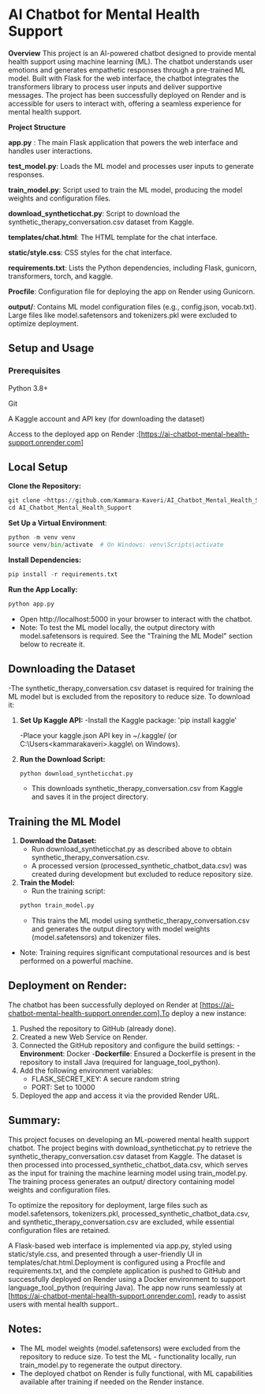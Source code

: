 # AI Chatbot for Mental Health Support
**Overview**
This project is an AI-powered chatbot designed to provide mental health support using machine learning (ML). The chatbot understands user emotions and generates empathetic responses through a pre-trained ML model. Built with Flask for the web interface, the chatbot integrates the transformers library to process user inputs and deliver supportive messages. The project has been successfully deployed on Render and is accessible for users to interact with, offering a seamless experience for mental health support.

**Project Structure**

**app.py** : The main Flask application that powers the web interface and handles user interactions.

**test_model.py**: Loads the ML model and processes user inputs to generate responses.

**train_model.py**: Script used to train the ML model, producing the model weights and configuration files.

**download_syntheticchat.py**: Script to download the synthetic_therapy_conversation.csv dataset from Kaggle.

**templates/chat.html**: The HTML template for the chat interface.

**static/style.css**: CSS styles for the chat interface.

**requirements.txt**: Lists the Python dependencies, including Flask, gunicorn, transformers, torch, and kaggle.

**Procfile**: Configuration file for deploying the app on Render using Gunicorn.

**output/**: Contains ML model configuration files (e.g., config.json, vocab.txt). Large files like model.safetensors and tokenizers.pkl were excluded to optimize deployment.

## Setup and Usage
### Prerequisites

Python 3.8+

Git

A Kaggle account and API key (for downloading the dataset)

Access to the deployed app on Render :[https://ai-chatbot-mental-health-support.onrender.com]

## Local Setup

**Clone the Repository:**
```python
git clone <https://github.com/Kammara-Kaveri/AI_Chatbot_Mental_Health_Support_Project.git>
cd AI_Chatbot_Mental_Health_Support
```

**Set Up a Virtual Environment**:
```python
python -m venv venv
source venv/bin/activate  # On Windows: venv\Scripts\activate
```

**Install Dependencies:**
```python
pip install -r requirements.txt
```

**Run the App Locally:**
```python
python app.py
```

- Open http://localhost:5000 in your browser to interact with the chatbot.
- Note: To test the ML model locally, the output directory with model.safetensors is required. See the "Training the ML Model" section below to recreate it.

## Downloading the Dataset
-The synthetic_therapy_conversation.csv dataset is required for training the ML model but is excluded from the repository to reduce size. To download it:
1. **Set Up Kaggle API:**
    -Install the Kaggle package: 'pip install kaggle'

    -Place your kaggle.json API key in ~/.kaggle/ (or C:\Users\<kammarakaveri>\.kaggle\ on Windows).
2. **Run the Download Script:**
    ```python
    python download_syntheticchat.py
    ```
    - This downloads synthetic_therapy_conversation.csv from Kaggle and saves it in the project directory.


## Training the ML Model
1. **Download the Dataset:**
    - Run download_syntheticchat.py as described above to obtain synthetic_therapy_conversation.csv.
    - A processed version (processed_synthetic_chatbot_data.csv) was created during development but excluded to reduce repository size.
2. **Train the Model:**
    - Run the training script:
    ```python
    python train_model.py
    ```
    - This trains the ML model using synthetic_therapy_conversation.csv and generates the output directory with model weights (model.safetensors) and tokenizer files.
- Note: Training requires significant computational resources and is best performed on a powerful machine.


## Deployment on Render:
The chatbot has been successfully deployed on Render at [https://ai-chatbot-mental-health-support.onrender.com].To deploy a new instance:
1. Pushed the repository to GitHub (already done).
2. Created a new Web Service on Render.
3. Connected the GitHub repository and configure the build settings:
   -**Environment**: Docker
   -**Dockerfile**: Ensured a Dockerfile is present in the repository to install Java (required for language_tool_python).
4. Add the following environment variables:
   - FLASK_SECRET_KEY: A secure random string 
   - PORT: Set to 10000
5. Deployed the app and access it via the provided Render URL.

## Summary:
This project focuses on developing an ML-powered mental health support chatbot. The project begins with download_syntheticchat.py to retrieve the synthetic_therapy_conversation.csv dataset from Kaggle. The dataset is then processed into processed_synthetic_chatbot_data.csv, which serves as the input for training the machine learning model using train_model.py. The training process generates an output/ directory containing model weights and configuration files.

To optimize the repository for deployment, large files such as model.safetensors, tokenizers.pkl, processed_synthetic_chatbot_data.csv, and synthetic_therapy_conversation.csv are excluded, while essential configuration files are retained. 

A Flask-based web interface is implemented via app.py, styled using static/style.css, and presented through a user-friendly UI in templates/chat.html.Deployment is configured using a Procfile and requirements.txt, and the complete application is pushed to GitHub and successfully deployed on Render using a Docker environment to support language_tool_python (requiring Java). 
The app now runs seamlessly at [https://ai-chatbot-mental-health-support.onrender.com], ready to assist users with mental health support.. 

## Notes:
- The ML model weights (model.safetensors) were excluded from the repository to reduce size. To test the ML - functionality locally, run train_model.py to regenerate the output directory.
- The deployed chatbot on Render is fully functional, with ML capabilities available after training if needed on the Render instance.


